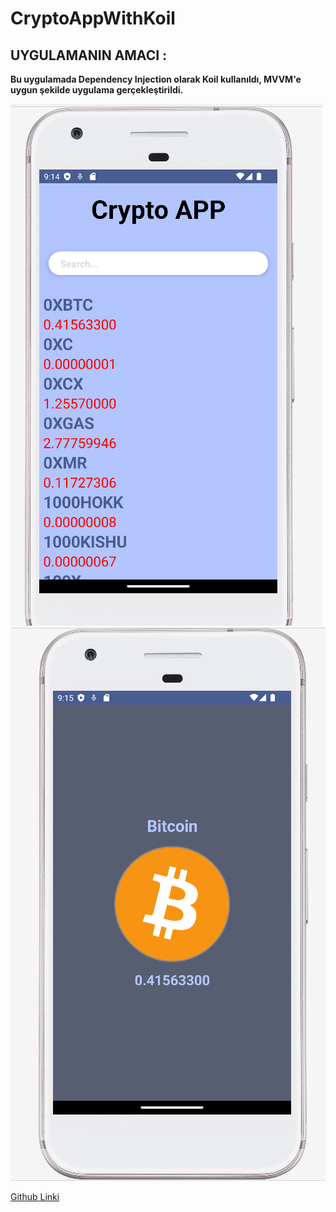 # CryptoAppWithKoil

## UYGULAMANIN AMACI :
**Bu uygulamada Dependency Injection olarak Koil kullanıldı, MVVM'e uygun şekilde uygulama gerçekleştirildi.**

![main screen](https://github.com/ferhatseker180/CryptoAppWithCompose/blob/master/app/src/main/res/drawable/mainscreen.PNG)
![detail screen](https://github.com/ferhatseker180/CryptoAppWithCompose/blob/master/app/src/main/res/drawable/detailscreen.PNG)




[Github Linki]()


